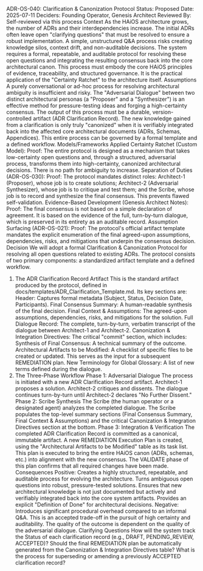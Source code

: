ADR-OS-040: Clarification & Canonization Protocol
Status: Proposed
Date: 2025-07-11
Deciders: Founding Operator, Genesis Architect
Reviewed By: Self-reviewed via this process
Context
As the HAiOS architecture grows, the number of ADRs and their interdependencies increase. The initial ADRs often leave open "clarifying questions" that must be resolved to ensure a robust implementation. A simple, unstructured Q&A process risks creating knowledge silos, context drift, and non-auditable decisions.
The system requires a formal, repeatable, and auditable protocol for resolving these open questions and integrating the resulting consensus back into the core architectural canon. This process must embody the core HAiOS principles of evidence, traceability, and structured governance. It is the practical application of the "Certainty Ratchet" to the architecture itself.
Assumptions
A purely conversational or ad-hoc process for resolving architectural ambiguity is insufficient and risky.
The "Adversarial Dialogue" between two distinct architectural personas (a "Proposer" and a "Synthesizer") is an effective method for pressure-testing ideas and forging a high-certainty consensus.
The output of this process must be a durable, version-controlled artifact (ADR Clarification Record).
The new knowledge gained from a clarification is only truly "canonized" when it is verifiably integrated back into the affected core architectural documents (ADRs, Schemas, Appendices).
This entire process can be governed by a formal template and a defined workflow.
Models/Frameworks Applied
Certainty Ratchet (Custom Model):
Proof: The entire protocol is designed as a mechanism that takes low-certainty open questions and, through a structured, adversarial process, transforms them into high-certainty, canonized architectural decisions. There is no path for ambiguity to increase.
Separation of Duties (ADR-OS-030):
Proof: The protocol mandates distinct roles: Architect-1 (Proposer), whose job is to create solutions; Architect-2 (Adversarial Synthesizer), whose job is to critique and test them; and the Scribe, whose job is to record and synthesize the final consensus. This prevents flawed self-validation.
Evidence-Based Development (Genesis Architect Notes):
Proof: The final consensus is not based on a simple declaration of agreement. It is based on the evidence of the full, turn-by-turn dialogue, which is preserved in its entirety as an auditable record.
Assumption Surfacing (ADR-OS-021):
Proof: The protocol's official artifact template mandates the explicit enumeration of the final agreed-upon assumptions, dependencies, risks, and mitigations that underpin the consensus decision.
Decision
We will adopt a formal Clarification & Canonization Protocol for resolving all open questions related to existing ADRs. The protocol consists of two primary components: a standardized artifact template and a defined workflow.
1. The ADR Clarification Record Artifact
This is the standard artifact produced by the protocol, defined in docs/templates/ADR_Clarification_Template.md. Its key sections are:
Header: Captures formal metadata (Subject, Status, Decision Date, Participants).
Final Consensus Summary: A human-readable synthesis of the final decision.
Final Context & Assumptions: The agreed-upon assumptions, dependencies, risks, and mitigations for the solution.
Full Dialogue Record: The complete, turn-by-turn, verbatim transcript of the dialogue between Architect-1 and Architect-2.
Canonization & Integration Directives: The critical "commit" section, which includes:
Synthesis of Final Consensus: A technical summary of the outcome.
Architectural Artifacts to be Modified: A checklist of specific files to be created or updated. This serves as the input for a subsequent REMEDIATION plan.
New Terminology for Global Glossary: A list of new terms defined during the dialogue.
2. The Three-Phase Workflow
Phase 1: Adversarial Dialogue
The process is initiated with a new ADR Clarification Record artifact.
Architect-1 proposes a solution.
Architect-2 critiques and dissents.
The dialogue continues turn-by-turn until Architect-2 declares "No Further Dissent."
Phase 2: Scribe Synthesis
The Scribe (the human operator or a designated agent) analyzes the completed dialogue.
The Scribe populates the top-level summary sections (Final Consensus Summary, Final Context & Assumptions) and the critical Canonization & Integration Directives section at the bottom.
Phase 3: Integration & Verification
The completed ADR Clarification Record is committed as a canonical, immutable artifact.
A new REMEDIATION Execution Plan is created, using the "Architectural Artifacts to be Modified" table as its task list.
This plan is executed to bring the entire HAiOS canon (ADRs, schemas, etc.) into alignment with the new consensus. The VALIDATE phase of this plan confirms that all required changes have been made.
Consequences
Positive:
Creates a highly structured, repeatable, and auditable process for evolving the architecture.
Turns ambiguous open questions into robust, pressure-tested solutions.
Ensures that new architectural knowledge is not just documented but actively and verifiably integrated back into the core system artifacts.
Provides an explicit "Definition of Done" for architectural decisions.
Negative:
Introduces significant procedural overhead compared to an informal Q&A. This is an accepted trade-off in the pursuit of high certainty and auditability.
The quality of the outcome is dependent on the quality of the adversarial dialogue.
Clarifying Questions
How will the system track the Status of each clarification record (e.g., DRAFT, PENDING_REVIEW, ACCEPTED)?
Should the final REMEDIATION plan be automatically generated from the Canonization & Integration Directives table?
What is the process for superseding or amending a previously ACCEPTED clarification record?